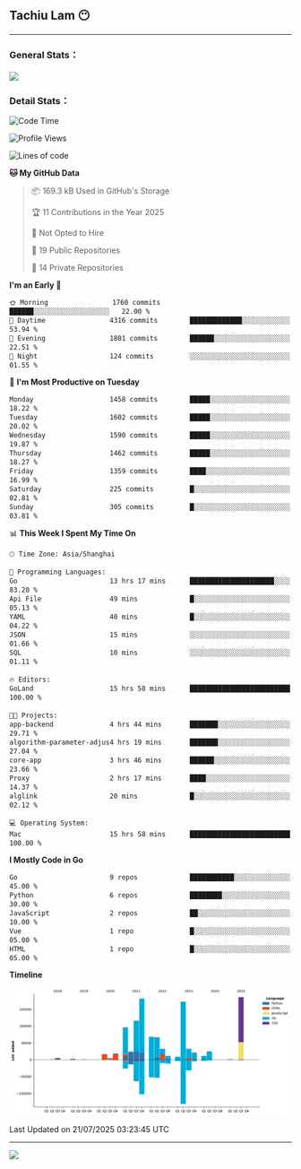 <h2>Tachiu Lam 😶

---

### General Stats：

<a href="https://github.com/TachiuLam/TachiuLam">
  <img align="center" src="https://github-readme-stats.vercel.app/api?username=tachiulam&show_icons=true&theme=tokyonight&include_all_commits=true&count_private=true" />
</a>

[//]: # (![]&#40;https://github-readme-stats.vercel.app/api/wakatime?username=tachiulam&api_domain=wakapi.einverne.info&bg_color=2D3748&title_color=2F855A&icon_color=2F855A&text_color=ffffff&custom_title=Most%20Used%20Languages&layout=compact&#41;)

### Detail Stats：
<!--START_SECTION:waka-->
![Code Time](http://img.shields.io/badge/Code%20Time-1%2C004%20hrs%2023%20mins-blue)

![Profile Views](http://img.shields.io/badge/Profile%20Views-6-blue)

![Lines of code](https://img.shields.io/badge/From%20Hello%20World%20I%27ve%20Written-1.1%20million%20lines%20of%20code-blue)

**🐱 My GitHub Data** 

> 📦 169.3 kB Used in GitHub's Storage 
 > 
> 🏆 11 Contributions in the Year 2025
 > 
> 🚫 Not Opted to Hire
 > 
> 📜 19 Public Repositories 
 > 
> 🔑 14 Private Repositories 
 > 
**I'm an Early 🐤** 

```text
🌞 Morning                1760 commits        ██████░░░░░░░░░░░░░░░░░░░   22.00 % 
🌆 Daytime                4316 commits        █████████████░░░░░░░░░░░░   53.94 % 
🌃 Evening                1801 commits        ██████░░░░░░░░░░░░░░░░░░░   22.51 % 
🌙 Night                  124 commits         ░░░░░░░░░░░░░░░░░░░░░░░░░   01.55 % 
```
📅 **I'm Most Productive on Tuesday** 

```text
Monday                   1458 commits        █████░░░░░░░░░░░░░░░░░░░░   18.22 % 
Tuesday                  1602 commits        █████░░░░░░░░░░░░░░░░░░░░   20.02 % 
Wednesday                1590 commits        █████░░░░░░░░░░░░░░░░░░░░   19.87 % 
Thursday                 1462 commits        █████░░░░░░░░░░░░░░░░░░░░   18.27 % 
Friday                   1359 commits        ████░░░░░░░░░░░░░░░░░░░░░   16.99 % 
Saturday                 225 commits         █░░░░░░░░░░░░░░░░░░░░░░░░   02.81 % 
Sunday                   305 commits         █░░░░░░░░░░░░░░░░░░░░░░░░   03.81 % 
```


📊 **This Week I Spent My Time On** 

```text
🕑︎ Time Zone: Asia/Shanghai

💬 Programming Languages: 
Go                       13 hrs 17 mins      █████████████████████░░░░   83.20 % 
Api File                 49 mins             █░░░░░░░░░░░░░░░░░░░░░░░░   05.13 % 
YAML                     40 mins             █░░░░░░░░░░░░░░░░░░░░░░░░   04.22 % 
JSON                     15 mins             ░░░░░░░░░░░░░░░░░░░░░░░░░   01.66 % 
SQL                      10 mins             ░░░░░░░░░░░░░░░░░░░░░░░░░   01.11 % 

🔥 Editors: 
GoLand                   15 hrs 58 mins      █████████████████████████   100.00 % 

🐱‍💻 Projects: 
app-backend              4 hrs 44 mins       ███████░░░░░░░░░░░░░░░░░░   29.71 % 
algorithm-parameter-adjus4 hrs 19 mins       ███████░░░░░░░░░░░░░░░░░░   27.04 % 
core-app                 3 hrs 46 mins       ██████░░░░░░░░░░░░░░░░░░░   23.66 % 
Proxy                    2 hrs 17 mins       ████░░░░░░░░░░░░░░░░░░░░░   14.37 % 
alglink                  20 mins             █░░░░░░░░░░░░░░░░░░░░░░░░   02.12 % 

💻 Operating System: 
Mac                      15 hrs 58 mins      █████████████████████████   100.00 % 
```

**I Mostly Code in Go** 

```text
Go                       9 repos             ███████████░░░░░░░░░░░░░░   45.00 % 
Python                   6 repos             ████████░░░░░░░░░░░░░░░░░   30.00 % 
JavaScript               2 repos             ██░░░░░░░░░░░░░░░░░░░░░░░   10.00 % 
Vue                      1 repo              █░░░░░░░░░░░░░░░░░░░░░░░░   05.00 % 
HTML                     1 repo              █░░░░░░░░░░░░░░░░░░░░░░░░   05.00 % 
```



**Timeline**

![Lines of Code chart](https://raw.githubusercontent.com/TachiuLam/TachiuLam/master/assets/bar_graph.png)


 Last Updated on 21/07/2025 03:23:45 UTC
<!--END_SECTION:waka-->

---

<img src="https://imgur.com/rilHVxA.png" />
<!--img align="center" alt="GIF" src="https://raw.githubusercontent.com/TachiuLam/tachiulam/dev/static/img/coding-freak.gif?raw=true" width="420" height="280" />
